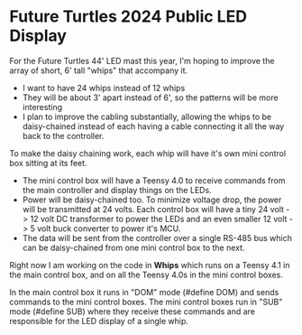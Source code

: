 Future Turtles 2024 Public LED Display
====

For the Future Turtles 44' LED mast this year, I'm hoping to improve the array of short, 6' tall "whips" that accompany it.

* I want to have 24 whips instead of 12 whips
* They will be about 3' apart instead of 6', so the patterns will be more interesting
* I plan to improve the cabling substantially, allowing the whips to be daisy-chained instead of each having a cable connecting it all the way back to the controller.

To make the daisy chaining work, each whip will have it's own mini control box sitting at its feet.

* The mini control box will have a Teensy 4.0 to receive commands from the main controller and display things on the LEDs.
* Power will be daisy-chained too. To minimize voltage drop, the power will be transmitted at 24 volts. Each control box will have a tiny 24 volt -> 12 volt DC transformer to power the LEDs and an even smaller 12 volt -> 5 volt buck converter to power it's MCU.
* The data will be sent from the controller over a single RS-485 bus which can be daisy-chained from one mini control box to the next.

Right now I am working on the code in **Whips** which runs on a Teensy 4.1 in the main control box, and on all the Teensy 4.0s in the mini control boxes.

In the main control box it runs in "DOM" mode (#define DOM) and sends commands to the mini control boxes. The mini control boxes run in "SUB" mode (#define SUB) where they receive these commands and are responsible for the LED display of a single whip.